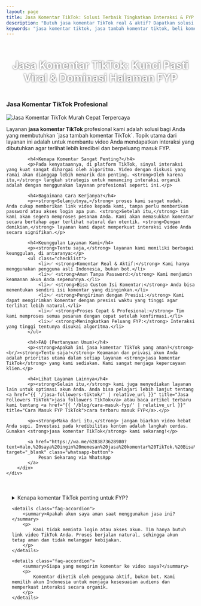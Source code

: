 ```yaml
---
layout: page
title: Jasa Komentar TikTok: Solusi Terbaik Tingkatkan Interaksi & FYP Video
description: "Butuh jasa komentar TikTok real & aktif? Dapatkan solusi tambah komentar TikTok custom yang aman, cepat, dan profesional. Bantu video kamu viral, masuk FYP, tingkatkan interaksi, dan bangun kredibilitas akun. Kami jual beli komentar TikTok terpercaya."
keywords: "jasa komentar tiktok, jasa tambah komentar tiktok, beli komentar tiktok, tukang komen tiktok, jasa komentar video tiktok, jasa beli komentar tiktok, jasa komentar aktif tiktok, jasa komentar real tiktok, jasa komentar organik tiktok, jasa komentar profesional tiktok, jasa komentar murah tiktok, jasa komentar cepat tiktok, jasa komentar aman tiktok, komentar custom tiktok, beli komentar video tiktok, beli komentar real tiktok, harga jasa komentar tiktok, tempat beli komentar tiktok, cara beli komentar tiktok, website jasa komentar tiktok, agen komentar tiktok, jasa komentar tiktok terpercaya"
---
```


<script type="application/ld+json">
{
  "@context": "https://schema.org",
  "@type": "FAQPage",
  "mainEntity": [
    {
      "@type": "Question",
      "name": "Apa itu jasa komentar TikTok?",
      "acceptedAnswer": {
        "@type": "Answer",
        "text": "Jasa komentar TikTok adalah layanan untuk menambahkan komentar real dan aktif ke video TikTok kamu agar terlihat lebih interaktif dan menarik."
      }
    },
    {
      "@type": "Question",
      "name": "Apakah komentar TikTok berasal dari akun asli?",
      "acceptedAnswer": {
        "@type": "Answer",
        "text": "Ya, kami hanya menggunakan akun asli dan aktif untuk berkomentar di video kamu. Tidak menggunakan bot."
      }
    },
    {
      "@type": "Question",
      "name": "Apakah perlu password TikTok?",
      "acceptedAnswer": {
        "@type": "Answer",
        "text": "Tidak. Kamu hanya perlu memberikan link video TikTok yang ingin ditambah komentarnya."
      }
    },
    {
      "@type": "Question",
      "name": "Apa manfaat membeli komentar TikTok?",
      "acceptedAnswer": {
        "@type": "Answer",
        "text": "Manfaatnya antara lain meningkatkan interaksi, memperbesar peluang masuk FYP, dan membuat video lebih kredibel."
      }
    },
    {
      "@type": "Question",
      "name": "Berapa lama proses komentar masuk?",
      "acceptedAnswer": {
        "@type": "Answer",
        "text": "Komentar mulai masuk dalam hitungan menit setelah pemesanan dikonfirmasi."
      }
    },
    {
      "@type": "Question",
      "name": "Apakah bisa custom isi komentar?",
      "acceptedAnswer": {
        "@type": "Answer",
        "text": "Ya, kamu bisa menentukan isi komentar sesuai kebutuhan, promosi, atau engagement."
      }
    },
    {
      "@type": "Question",
      "name": "Apakah layanan ini aman untuk akun saya?",
      "acceptedAnswer": {
        "@type": "Answer",
        "text": "Aman, karena tidak meminta akses akun atau data pribadi kamu."
      }
    },
    {
      "@type": "Question",
      "name": "Bagaimana cara memesan jasa komentar TikTok?",
      "acceptedAnswer": {
        "@type": "Answer",
        "text": "Kamu cukup klik tombol 'Pesan Sekarang' dan kirimkan link video TikTok kamu via WhatsApp."
      }
    }
  ]
}
</script>

<h1 style="text-align: center; color: #fff; text-shadow: 0 0 4px rgba(0,0,0,0.7); padding: 20px 15px;">
    Jasa Komentar TikTok: Kunci Pasti Viral & Dominasi Halaman FYP
</h1>

<div class="jasa-komentar-tiktok-container">
    <div class="service-card" id="jasa-komentar-tiktok-card" onclick="toggleService(this)">
        <h3>Jasa Komentar TikTok Profesional</h3>
        <img src="{{ '/assets/images/jasa-komen-tiktok.jpg' | relative_url }}" alt="Jasa Komentar TikTok Murah Cepat Terpercaya" />
        <div class="service-description">
            <p>Layanan <strong>jasa komentar TikTok</strong> profesional kami adalah solusi bagi Anda yang membutuhkan `jasa tambah komentar TikTok`. Topik utama dari layanan ini adalah untuk membantu video Anda mendapatkan interaksi yang dibutuhkan agar terlihat lebih kredibel dan berpeluang masuk FYP.</p>
            
            <h4>Kenapa Komentar Sangat Penting?</h4>
            <p>Pada kenyataannya, di platform TikTok, sinyal interaksi yang kuat sangat dihargai oleh algoritma. Video dengan diskusi yang ramai akan dianggap lebih menarik dan penting. <strong>Oleh karena itu,</strong> langkah strategis untuk memancing interaksi organik adalah dengan menggunakan layanan profesional seperti ini.</p>
            
            <h4>Bagaimana Cara Kerjanya?</h4>
            <p><strong>Selanjutnya,</strong> proses kami sangat mudah. Anda cukup memberikan link video kepada kami, tanpa perlu memberikan password atau akses login apa pun. <strong>Setelah itu,</strong> tim kami akan segera memproses pesanan Anda. Kami akan memasukkan komentar secara bertahap agar terlihat natural dan otentik. <strong>Dengan demikian,</strong> layanan kami dapat memperkuat interaksi video Anda secara signifikan.</p>
            
            <h4>Keunggulan Layanan Kami</h4>
            <p><strong>Tentu saja,</strong> layanan kami memiliki berbagai keunggulan, di antaranya:</p>
            <ul class="checklist">
                <li>✅ <strong>Komentar Real & Aktif:</strong> Kami hanya menggunakan pengguna asli Indonesia, bukan bot.</li>
                <li>✅ <strong>Aman Tanpa Password:</strong> Kami menjamin keamanan akun Anda sepenuhnya.</li>
                <li>✅ <strong>Bisa Custom Isi Komentar:</strong> Anda bisa menentukan sendiri isi komentar yang diinginkan.</li>
                <li>✅ <strong>Pengiriman dengan Presisi:</strong> Kami dapat mengirimkan komentar dengan presisi waktu yang tinggi agar terlihat lebih natural.</li>
                <li>✅ <strong>Proses Cepat & Profesional:</strong> Tim kami memproses semua pesanan dengan cepat setelah konfirmasi.</li>
                <li>✅ <strong>Meningkatkan Peluang FYP:</strong> Interaksi yang tinggi tentunya disukai algoritma.</li>
            </ul>
            
            <h4>FAQ (Pertanyaan Umum)</h4>
            <p><strong>Apakah ini jasa komentar TikTok yang aman?</strong><br/><strong>Tentu saja!</strong> Keamanan dan privasi akun Anda adalah prioritas utama dalam setiap layanan <strong>jasa komentar TikTok</strong> yang kami sediakan. Kami sangat menjaga kepercayaan klien.</p>
            
            <h4>Lihat Layanan Lainnya</h4>
            <p><strong>Selain itu,</strong> kami juga menyediakan layanan lain untuk optimasi akun Anda. Anda bisa pelajari lebih lanjut tentang <a href="{{ '/jasa-followers-tiktok/' | relative_url }}" title="Jasa Followers TikTok">jasa followers TikTok</a> atau baca artikel terbaru kami tentang <a href="{{ '/blog/cara-masuk-fyp/' | relative_url }}" title="Cara Masuk FYP TikTok">cara terbaru masuk FYP</a>.</p>
            
            <p><strong>Maka dari itu,</strong> jangan biarkan video hebat Anda sepi. Investasi pada kredibilitas konten adalah langkah cerdas. Gunakan <strong>jasa komentar TikTok</strong> kami sekarang!</p>

            <a href="https://wa.me/6283873628980?text=Halo,%20saya%20ingin%20memesan%20jasa%20komentar%20TikTok.%20Bisa%20info%20lebih%20lanjut?" target="_blank" class="whatsapp-button">
                Pesan Sekarang via WhatsApp
            </a>
        </div>
    </div>
</div>

<div style="max-width: 800px; margin: 50px auto; padding: 0 15px;">
    <details class="faq-accordion">
        <summary>Kenapa komentar TikTok penting untuk FYP?</summary>
        <p>
            TikTok menilai interaksi sebagai sinyal kualitas. Saat komentar muncul secara aktif dan presisi, algoritma akan menganggap video relevan. Dengan begitu, peluang FYP meningkat tanpa perlu cara instan yang berisiko.
        </p>
    </details>

    <details class="faq-accordion">
        <summary>Apakah akun saya aman saat menggunakan jasa ini?</summary>
        <p>
            Kami tidak meminta login atau akses akun. Tim hanya butuh link video TikTok Anda. Proses berjalan natural, sehingga akun tetap aman dan tidak melanggar kebijakan.
        </p>
    </details>

    <details class="faq-accordion">
        <summary>Siapa yang mengirim komentar ke video saya?</summary>
        <p>
            Komentar diketik oleh pengguna aktif, bukan bot. Kami memilih akun Indonesia untuk menjaga kesesuaian audiens dan memperkuat interaksi secara organik.
        </p>
    </details>
</div>
